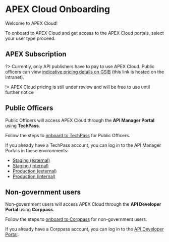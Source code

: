 # APEX Cloud Onboarding

Welcome to APEX Cloud!

To onboard to APEX Cloud and get access to the APEX Cloud portals, select your user type proceed.

## APEX Subscription

?> Currently, only API publishers have to pay to use APEX Cloud. Public officers can view [indicative pricing details on GSIB](https://sgdcs.sgnet.gov.sg/sites/IDA-GoSync/gdspdd-ai/SitePages/APEX-Cloud-Pricing.aspx) (this link is hosted on the intranet).

!> APEX Cloud pricing is still under review and will be free to use until further notice

## Public Officers

Public Officers will access APEX Cloud through the **API Manager Portal** using **TechPass**.

Follow the steps to [onboard to TechPass](docs/onboarding/techpass) for Public Officers.

If you already have a TechPass account, you can log in to the API Manager Portals in these environments:

- [Staging (external)](https://go.gov.sg/apex-stg)
- [Staging (internal)](https://go.gov.sg/apex-int-stg)
- [Production (external)](https://go.gov.sg/apex)
- [Production (internal)](https://go.gov.sg/apex-int)

## Non-government users

Non-government users will access APEX Cloud through the **API Developer Portal** using **Corppass**.

Follow the steps to [onboard to Corppass](docs/onboarding/corppass) for non-government users.

If you already have a Corppass account, you can log in to the [API Developer Portal](https://www.api.developer.tech.gov.sg/).
